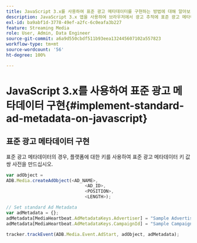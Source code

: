 ```yaml
---
title: JavaScript 3.x를 사용하여 표준 광고 메타데이터를 구현하는 방법에 대해 알아보기
description: JavaScript 3.x 앱을 사용하여 브라우저에서 광고 추적에 표준 광고 메타데이터를 사용하는 방법입니다.
exl-id: ba9abf1d-3778-49ef-a2fc-6c0eafa3b227
feature: Streaming Media
role: User, Admin, Data Engineer
source-git-commit: a6a9d550cbdf511b93eea132445607102a557823
workflow-type: tm+mt
source-wordcount: '56'
ht-degree: 100%

---
```


# JavaScript 3.x를 사용하여 표준 광고 메타데이터 구현{#implement-standard-ad-metadata-on-javascript}

## 표준 광고 메타데이터 구현

표준 광고 메타데이터의 경우, 플랫폼에 대한 키를 사용하여 표준 광고 메타데이터 키 값 쌍 사전을 만드십시오.

```js
var adObject =
ADB.Media.createAdObject(<AD_NAME>,
                              <AD_ID>,
                              <POSITION>,
                              <LENGTH>);

// Set standard Ad Metadata
var adMetadata = {};
adMetadata[MediaHeartbeat.AdMetadataKeys.Advertiser] = "Sample Advertiser";
adMetadata[MediaHeartbeat.AdMetadataKeys.CampaignId] = "Sample Campaign";

tracker.trackEvent(ADB.Media.Event.AdStart, adObject, adMetadata);
```
